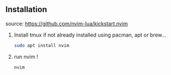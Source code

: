 Installation
------------

source: https://github.com/nvim-lua/kickstart.nvim

  1. Install tmux if not already installed using pacman, apt or brew...

     ```bash
     sudo apt install nvim
     ```

  2. run nvim !

     ```bash
     nvim
     ```
